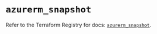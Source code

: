 # `azurerm_snapshot`

Refer to the Terraform Registry for docs: [`azurerm_snapshot`](https://registry.terraform.io/providers/hashicorp/azurerm/4.41.0/docs/resources/snapshot).
